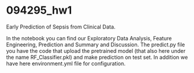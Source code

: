 # 094295_hw1
Early Prediction of Sepsis from Clinical Data.

In the notebook you can find our Exploratory Data Analysis, Feature Engineering, Prediction and Summary and Discussion. 
The predict.py file you have the code that upload the pretrained model (that also here under the name RF_Classifier.pkl) and make prediction on test set. 
In addition we have here environment.yml file for configuration.
